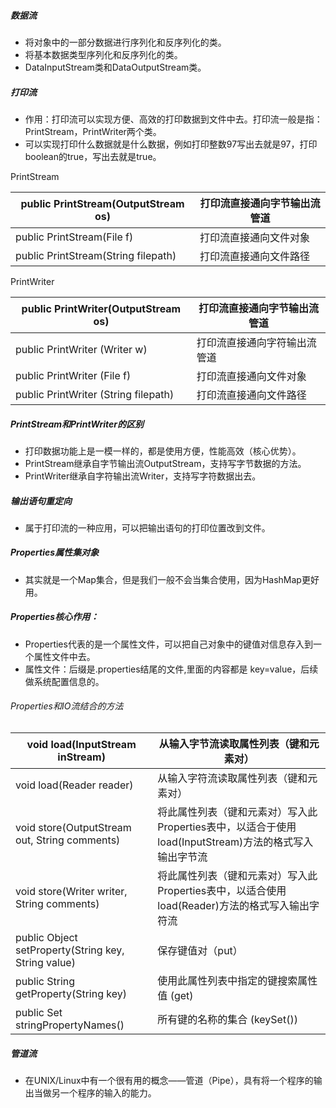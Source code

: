 ##### 数据流

* 将对象中的一部分数据进行序列化和反序列化的类。
* 将基本数据类型序列化和反序列化的类。
* DataInputStream类和DataOutputStream类。



#####  打印流

* 作用：打印流可以实现方便、高效的打印数据到文件中去。打印流一般是指：PrintStream，PrintWriter两个类。
* 可以实现打印什么数据就是什么数据，例如打印整数97写出去就是97，打印boolean的true，写出去就是true。

PrintStream

| public PrintStream(OutputStream os) | 打印流直接通向字节输出流管道 |
| ----------------------------------- | ---------------------------- |
| public PrintStream(File f)          | 打印流直接通向文件对象       |
| public PrintStream(String filepath) | 打印流直接通向文件路径       |



PrintWriter

| public PrintWriter(OutputStream os)  | 打印流直接通向字节输出流管道 |
| ------------------------------------ | ---------------------------- |
| public PrintWriter (Writer w)        | 打印流直接通向字符输出流管道 |
| public PrintWriter (File f)          | 打印流直接通向文件对象       |
| public PrintWriter (String filepath) | 打印流直接通向文件路径       |



##### PrintStream和PrintWriter的区别

* 打印数据功能上是一模一样的，都是使用方便，性能高效（核心优势）。
* PrintStream继承自字节输出流OutputStream，支持写字节数据的方法。
* PrintWriter继承自字符输出流Writer，支持写字符数据出去。

##### 输出语句重定向

* 属于打印流的一种应用，可以把输出语句的打印位置改到文件。

##### Properties属性集对象

* 其实就是一个Map集合，但是我们一般不会当集合使用，因为HashMap更好用。

##### Properties核心作用：

* Properties代表的是一个属性文件，可以把自己对象中的键值对信息存入到一个属性文件中去。
* 属性文件：后缀是.properties结尾的文件,里面的内容都是 key=value，后续做系统配置信息的。

###### Properties和IO流结合的方法

| void load(InputStream inStream)                     | 从输入字节流读取属性列表（键和元素对）                       |
| --------------------------------------------------- | ------------------------------------------------------------ |
| void load(Reader reader)                            | 从输入字符流读取属性列表（键和元素对）                       |
| void store(OutputStream out, String comments)       | 将此属性列表（键和元素对）写入此 Properties表中，以适合于使用 load(InputStream)方法的格式写入输出字节流 |
| void store(Writer writer, String comments)          | 将此属性列表（键和元素对）写入此 Properties表中，以适合使用 load(Reader)方法的格式写入输出字符流 |
| public Object setProperty(String key, String value) | 保存键值对（put）                                            |
| public String getProperty(String key)               | 使用此属性列表中指定的键搜索属性值 (get)                     |
| public Set<String> stringPropertyNames()            | 所有键的名称的集合 (keySet())                                |

##### 管道流

* 在UNIX/Linux中有一个很有用的概念——管道（Pipe），具有将一个程序的输出当做另一个程序的输入的能力。